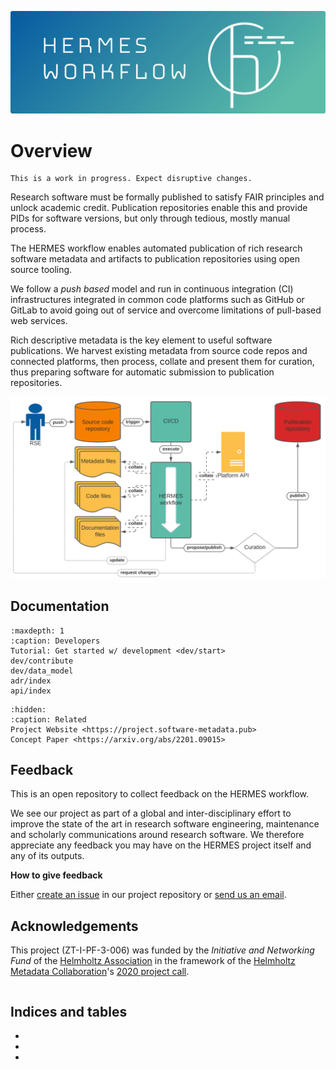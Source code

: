 <!--
SPDX-FileCopyrightText: 2022 Forschungszentrum Jülich, German Aerospace Center (DLR)

SPDX-License-Identifier: CC-BY-SA-4.0
-->

<!--
SPDX-FileContributor: Oliver Bertuch
SPDX-FileContributor: Stephan Druskat
SPDX-FileContributor: Michael Meinel
-->

![](_static/img/header.png)

# Overview

```{warning}
This is a work in progress. Expect disruptive changes.
```

Research software must be formally published to satisfy FAIR principles and unlock academic credit. Publication
repositories enable this and provide PIDs for software versions, but only through tedious, mostly manual process. 

The HERMES workflow enables automated publication of rich research software metadata and artifacts to publication
repositories using open source tooling. 

We follow a *push based* model and run in continuous integration (CI) infrastructures integrated in common code platforms 
such as GitHub or GitLab to avoid going out of service and overcome limitations of pull-based web services. 

Rich descriptive metadata is the key element to useful software publications. We harvest existing metadata from source
code repos and connected platforms, then process, collate and present them for curation, thus preparing software for
automatic submission to publication repositories. 

![](_static/img/workflow-overview.svg)

## Documentation

```{toctree}
:maxdepth: 1
:caption: Developers
Tutorial: Get started w/ development <dev/start>
dev/contribute
dev/data_model
adr/index
api/index
```

```{toctree}
:hidden:
:caption: Related
Project Website <https://project.software-metadata.pub>
Concept Paper <https://arxiv.org/abs/2201.09015>
```

## Feedback

This is an open repository to collect feedback on the HERMES workflow.

We see our project as part of a global and inter-disciplinary effort to improve the state of the art in 
research software engineering, maintenance and scholarly communications around research software. We therefore
appreciate any feedback you may have on the HERMES project itself and any of its outputs.

**How to give feedback**

Either [create an issue](https://github.com/hermes-hmc/workflow/issues/new/choose) in our project repository or 
[send us an email](mailto:team@software-metadata.pub?subject=HERMES%20WOrkflow%20Reachout).

## Acknowledgements

This project (ZT-I-PF-3-006) was funded by the *Initiative and Networking Fund*
of the [Helmholtz Association](https://www.helmholtz.de/en/about-us/structure-and-governance/initiating-and-networking)
in the framework of the [Helmholtz Metadata Collaboration](https://helmholtz-metadaten.de)'s
[2020 project call](https://helmholtz-metadaten.de/en/projects/hmc-projects-2020).

```{include} ../../LICENSE.md
```

## Indices and tables

* [](genindex)
* [](modindex)
* [](search)